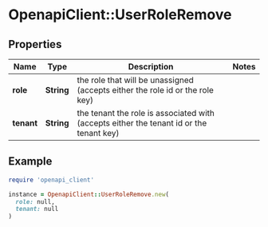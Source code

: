 # OpenapiClient::UserRoleRemove

## Properties

| Name | Type | Description | Notes |
| ---- | ---- | ----------- | ----- |
| **role** | **String** | the role that will be unassigned (accepts either the role id or the role key) |  |
| **tenant** | **String** | the tenant the role is associated with (accepts either the tenant id or the tenant key) |  |

## Example

```ruby
require 'openapi_client'

instance = OpenapiClient::UserRoleRemove.new(
  role: null,
  tenant: null
)
```

